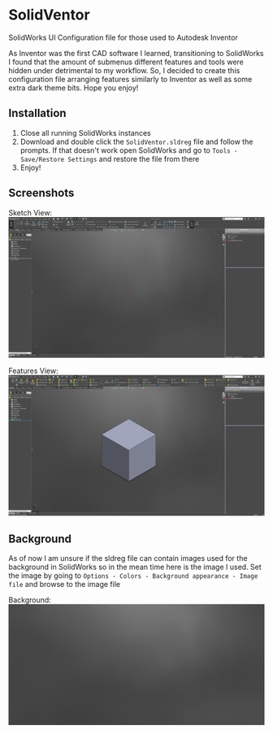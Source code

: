 # SolidVentor
SolidWorks UI Configuration file for those used to Autodesk Inventor

As Inventor was the first CAD software I learned, transitioning to SolidWorks I found that the amount of submenus different features and tools were hidden under detrimental to my workflow. So, I decided to create this configuration file arranging features similarly to Inventor as well as some extra dark theme bits. Hope you enjoy!

## Installation

1. Close all running SolidWorks instances
2. Download and double click the ```SolidVentor.sldreg``` file and follow the prompts. If that doesn't work open SolidWorks and go to ```Tools - Save/Restore Settings``` and restore the file from there
3. Enjoy!

## Screenshots

Sketch View:
![Sketch View](sketch_view.png?raw=true "Sketch View")

Features View:
![Features View](features_view.png?raw=true "Features View")

## Background

As of now I am unsure if the sldreg file can contain images used for the background in SolidWorks so in the mean time here is the image I used. Set the image by going to ```Options - Colors - Background appearance - Image file``` and browse to the image file

Background:
![Background](solidworks_bg.png?raw=true "Background")
